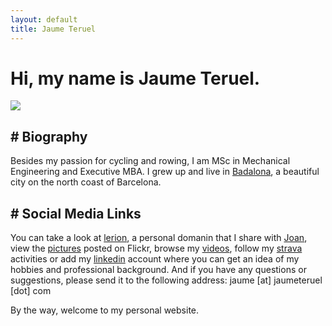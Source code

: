 ```yaml
---
layout: default
title: Jaume Teruel
---
```

# Hi, my name is Jaume Teruel.

![][1]  

## # Biography

Besides my passion for cycling and rowing, I am MSc in Mechanical Engineering and Executive MBA. I grew up and live in [Badalona][6], a beautiful city on the north coast of Barcelona.

## # Social Media Links

You can take a look at [lerion][2], a personal domanin that I share with [Joan][7], view the [pictures][3] posted on Flickr, browse my [videos][4], follow my [strava][8] activities or add my [linkedin][5] account where you can get an idea of my hobbies and professional background. And if you have any questions or suggestions, please send it to the following address: jaume [at] jaumeteruel [dot] com  

By the way, welcome to my personal website.  


   [1]: /images/jaumeteruel_white_square.png
   [2]: http://www.lerion.com
   [3]: http://www.flickr.com/photos/lerion
   [4]: http://www.vimeo.com/lerion/videos
   [5]: http://es.linkedin.com/in/jaumeteruel
   [6]: https://en.wikipedia.org/wiki/Badalona
   [7]: http://joanteruel.com
   [8]: https://www.strava.com/athletes/61838131
